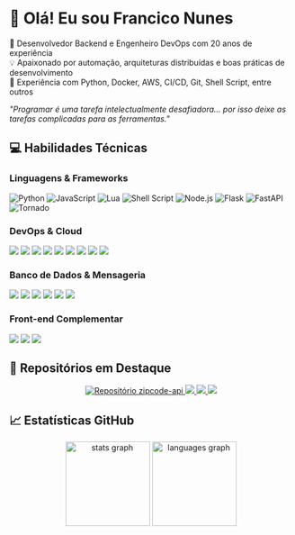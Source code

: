 # 👋 Olá! Eu sou Francico Nunes

🎯 Desenvolvedor Backend e Engenheiro DevOps com 20 anos de experiência  
💡 Apaixonado por automação, arquiteturas distribuídas e boas práticas de desenvolvimento  
🚀 Experiência com Python, Docker, AWS, CI/CD, Git, Shell Script, entre outros


_"Programar é uma tarefa intelectualmente desafiadora... por isso deixe as tarefas complicadas para as ferramentas."_

## 💻 Habilidades Técnicas
### Linguagens & Frameworks
![Python](https://img.shields.io/badge/Python-3776AB?style=for-the-badge&logo=python&logoColor=white) ![JavaScript](https://img.shields.io/badge/JavaScript-F7DF1E?style=for-the-badge&logo=javascript&logoColor=black) ![Lua](https://img.shields.io/badge/Lua-2C2D72?style=for-the-badge&logo=lua&logoColor=white) ![Shell Script](https://img.shields.io/badge/Shell-121011?style=for-the-badge&logo=gnu-bash&logoColor=white) ![Node.js](https://img.shields.io/badge/Node.js-339933?style=for-the-badge&logo=nodedotjs&logoColor=whit) ![Flask](https://img.shields.io/badge/Flask-000000?style=for-the-badge&logo=flask&logoColor=white) ![FastAPI](https://img.shields.io/badge/FastAPI-009688?style=for-the-badge&logo=fastapi&logoColor=white) ![Tornado](https://img.shields.io/badge/Tornado-1E8CBE?style=for-the-badge&logo=python&logoColor=white)

### DevOps & Cloud
<p align="left">
  <img src="https://img.shields.io/badge/Docker-2496ED?style=for-the-badge&logo=docker&logoColor=white" />
  <img src="https://img.shields.io/badge/Kubernetes-326CE5?style=for-the-badge&logo=kubernetes&logoColor=white" />
  <img src="https://img.shields.io/badge/AWS-232F3E?style=for-the-badge&logo=amazonaws&logoColor=white" />
  <img src="https://img.shields.io/badge/Git-F05032?style=for-the-badge&logo=git&logoColor=white" />
  <img src="https://img.shields.io/badge/GitHub%20Actions-2088FF?style=for-the-badge&logo=github-actions&logoColor=white" />
  <img src="https://img.shields.io/badge/Ansible-EE0000?style=for-the-badge&logo=ansible&logoColor=white" />
  <img src="https://img.shields.io/badge/Jenkins-D24939?style=for-the-badge&logo=jenkins&logoColor=white" />
  <img src="https://img.shields.io/badge/Grafana-F46800?style=for-the-badge&logo=grafana&logoColor=white" />
  <img src="https://img.shields.io/badge/Prometheus-E6522C?style=for-the-badge&logo=prometheus&logoColor=white" />
</p>

### Banco de Dados & Mensageria
<p align="left">
  <img src="https://img.shields.io/badge/MySQL-4479A1?style=for-the-badge&logo=mysql&logoColor=white" />
  <img src="https://img.shields.io/badge/PostgreSQL-4169E1?style=for-the-badge&logo=postgresql&logoColor=white" />
  <img src="https://img.shields.io/badge/MongoDB-47A248?style=for-the-badge&logo=mongodb&logoColor=white" />
  <img src="https://img.shields.io/badge/Redis-DC382D?style=for-the-badge&logo=redis&logoColor=white" />
  <img src="https://img.shields.io/badge/Cassandra-1287B1?style=for-the-badge&logo=apache-cassandra&logoColor=white" />
  <img src="https://img.shields.io/badge/RabbitMQ-FF6600?style=for-the-badge&logo=rabbitmq&logoColor=white" />
</p>

### Front-end Complementar
<p align="left">
  <img src="https://img.shields.io/badge/HTML5-E34F26?style=for-the-badge&logo=html5&logoColor=white" />
  <img src="https://img.shields.io/badge/CSS3-1572B6?style=for-the-badge&logo=css3&logoColor=white" />
  <img src="https://img.shields.io/badge/React-20232A?style=for-the-badge&logo=react&logoColor=61DAFB" />
</p>
 
## 📂 Repositórios em Destaque
<p align="center">
  <!--<img src="https://github-readme-stats.vercel.app/api/pin/?username=nunes-francisco&repo=zipcode-api&theme=default" />-->
  <a href="https://github.com/nunes-francisco/zipcode-api">
    <img src="https://github-readme-stats.vercel.app/api/pin/?username=nunes-francisco&repo=zipcode-api&theme=tokyonight" alt="Repositório zipcode-api"/>
  </a>
  <a href="https://github.com/nunes-francisco/product_manager_api">
    <img src="https://github-readme-stats.vercel.app/api/pin/?username=nunes-francisco&repo=product_manager_api&theme=tokyonight" />
  </a>
  <a href="https://github.com/nunes-francisco/pyprocctl">
  <!--<img src="https://github-readme-stats.vercel.app/api/pin/?username=nunes-francisco&repo=devops-pipeline-example&theme=default" />-->
    <img src="https://github-readme-stats.vercel.app/api/pin/?username=nunes-francisco&repo=pyprocctl&theme=tokyonight" />
  </a>
  <a href="https://github.com/nunes-francisco/backup_to_cloud_redis">
    <img src="https://github-readme-stats.vercel.app/api/pin/?username=nunes-francisco&repo=backup_to_cloud_redis&theme=tokyonight" />
  </a> 
</p>

## 📈 Estatísticas GitHub
<div align="center">
  <img src="https://github-readme-stats.vercel.app/api?username=nunes-francisco&hide_title=false&hide_rank=false&show_icons=true&include_all_commits=true&count_private=true&disable_animations=false&theme=dracula&locale=en&hide_border=false" height="150" alt="stats graph"  />
  <img src="https://github-readme-stats.vercel.app/api/top-langs?username=nunes-francisco&locale=en&hide_title=false&layout=compact&card_width=320&langs_count=5&theme=dracula&hide_border=false" height="150" alt="languages graph"  />
</div>

<!--
Snake aniation
<br clear="both">
<img src="https://raw.githubusercontent.com/nunes-francisco/nunes-francisco/refs/heads/output/snake.svg" alt="Snake animation" />
-->

